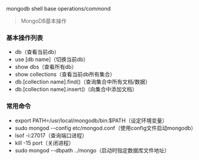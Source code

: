 mongodb shell base operations/commond

>MongoDB基本操作


### 基本操作列表

- db（查看当前db）
- use [db name]（切换当前db）
- show dbs（查看所有db）
- show collections（查看当前db所有集合）
- db.[collection name].find()（查询集合中所有文档/数据）
- db.[collection name].insert()（向集合中添加文档）

### 常用命令

- export PATH=/usr/local/mongodb/bin:$PATH（设定环境变量）
- sudo mongod --config etc/mongod.conf（使用config文件启动mongodb）
- lsof -i:27017（查询端口进程）
- kill -15 port（关闭进程）
- sudo mongod --dbpath ../mongo（启动时指定数据库文件地址）








